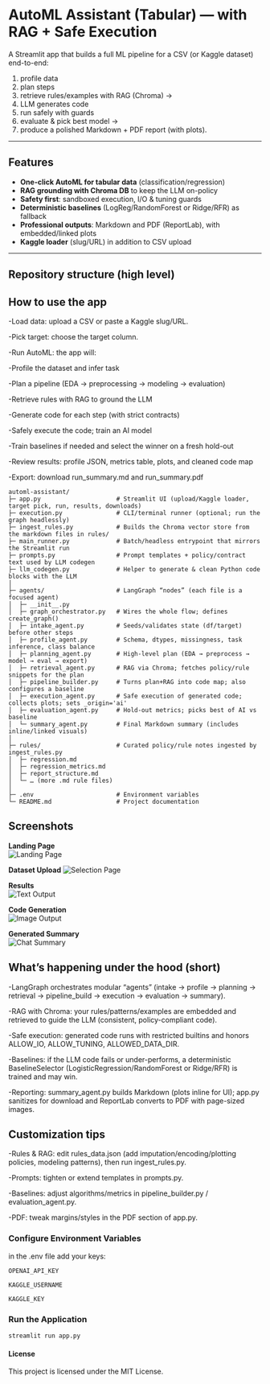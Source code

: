 # AutoML Assistant (Tabular) — with RAG + Safe Execution

A Streamlit app that builds a full ML pipeline for a CSV (or Kaggle dataset) end-to-end:
1) profile data
2) plan steps
3)  retrieve rules/examples with RAG (Chroma) →  
4) LLM generates code
5) run safely with guards
6) evaluate & pick best model →  
7) produce a polished Markdown + PDF report (with plots).

---

##  Features
- **One-click AutoML for tabular data** (classification/regression)
- **RAG grounding with Chroma DB** to keep the LLM on-policy
- **Safety first**: sandboxed execution, I/O & tuning guards
- **Deterministic baselines** (LogReg/RandomForest or Ridge/RFR) as fallback
- **Professional outputs**: Markdown and PDF (ReportLab), with embedded/linked plots
- **Kaggle loader** (slug/URL) in addition to CSV upload

---

##  Repository structure (high level)






## How to use the app

-Load data: upload a CSV or paste a Kaggle slug/URL.

-Pick target: choose the target column.

-Run AutoML: the app will:

-Profile the dataset and infer task

-Plan a pipeline (EDA → preprocessing → modeling → evaluation)

-Retrieve rules with RAG to ground the LLM

-Generate code for each step (with strict contracts)

-Safely execute the code; train an AI model

-Train baselines if needed and select the winner on a fresh hold-out

-Review results: profile JSON, metrics table, plots, and cleaned code map

-Export: download run_summary.md and run_summary.pdf

```
automl-assistant/
├─ app.py                     # Streamlit UI (upload/Kaggle loader, target pick, run, results, downloads)
├─ execution.py               # CLI/terminal runner (optional; run the graph headlessly)
├─ ingest_rules.py            # Builds the Chroma vector store from the markdown files in rules/
├─ main_runner.py             # Batch/headless entrypoint that mirrors the Streamlit run
├─ prompts.py                 # Prompt templates + policy/contract text used by LLM codegen
├─ llm_codegen.py             # Helper to generate & clean Python code blocks with the LLM
│
├─ agents/                    # LangGraph “nodes” (each file is a focused agent)
│  ├─ __init__.py
│  ├─ graph_orchestrator.py   # Wires the whole flow; defines create_graph()
│  ├─ intake_agent.py         # Seeds/validates state (df/target) before other steps
│  ├─ profile_agent.py        # Schema, dtypes, missingness, task inference, class balance
│  ├─ planning_agent.py       # High-level plan (EDA → preprocess → model → eval → export)
│  ├─ retrieval_agent.py      # RAG via Chroma; fetches policy/rule snippets for the plan
│  ├─ pipeline_builder.py     # Turns plan+RAG into code map; also configures a baseline
│  ├─ execution_agent.py      # Safe execution of generated code; collects plots; sets _origin='ai'
│  ├─ evaluation_agent.py     # Hold-out metrics; picks best of AI vs baseline
│  └─ summary_agent.py        # Final Markdown summary (includes inline/linked visuals)
│
├─ rules/                     # Curated policy/rule notes ingested by ingest_rules.py
│  ├─ regression.md
│  ├─ regression_metrics.md
│  ├─ report_structure.md
│  └─ … (more .md rule files)
│
├─ .env                       # Environment variables 
└─ README.md                  # Project documentation

```

##  Screenshots

**Landing Page**  
![Landing Page](Screenshots/landing_page.png)

**Dataset Upload**
![Selection Page](Screenshots/dataset_page.png)

**Results**  
![Text Output](Screenshots/results.png)

**Code Generation**  
![Image Output](Screenshots/code_generation.png)


**Generated Summary**  
![Chat Summary](Screenshots/generated_summary.png)


## What’s happening under the hood (short)

-LangGraph orchestrates modular “agents” (intake → profile → planning → retrieval → pipeline_build → execution → evaluation → summary).

-RAG with Chroma: your rules/patterns/examples are embedded and retrieved to guide the LLM (consistent, policy-compliant code).

-Safe execution: generated code runs with restricted builtins and honors ALLOW_IO, ALLOW_TUNING, ALLOWED_DATA_DIR.

-Baselines: if the LLM code fails or under-performs, a deterministic BaselineSelector (LogisticRegression/RandomForest or Ridge/RFR) is trained and may win.

-Reporting: summary_agent.py builds Markdown (plots inline for UI); app.py sanitizes for download and ReportLab converts to PDF with page-sized images.

## Customization tips

-Rules & RAG: edit rules_data.json (add imputation/encoding/plotting policies, modeling patterns), then run ingest_rules.py.

-Prompts: tighten or extend templates in prompts.py.

-Baselines: adjust algorithms/metrics in pipeline_builder.py / evaluation_agent.py.

-PDF: tweak margins/styles in the PDF section of app.py.

### Configure Environment Variables
in the .env file  add your keys:
```
OPENAI_API_KEY

KAGGLE_USERNAME

KAGGLE_KEY
```

### Run the Application
```
streamlit run app.py
```

#### License

This project is licensed under the MIT License.
